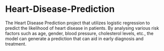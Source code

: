 ﻿# Heart-Disease-Prediction
 
The Heart Disease Prediction project that utilizes logistic regression to predict the likelihood of heart disease in patients. By analysing various risk factors such as age, gender, blood pressure, cholesterol levels, etc., the model can generate a prediction that can aid in early diagnosis and treatment.
